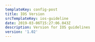 ```yaml
---
templateKey: config-post
title: IOS Version
srcTemplateKey: ios-guideline
date: 2019-03-06T15:27:06.043Z
description: Version for IOS guidelines
version: '1.02'
---
```


